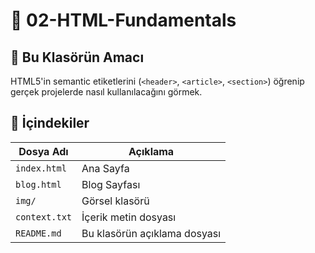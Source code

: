 # 📌 02-HTML-Fundamentals

## 🎯 **Bu Klasörün Amacı**

HTML5'in semantic etiketlerini (`<header>`, `<article>`, `<section>`) öğrenip gerçek projelerde nasıl kullanılacağını görmek.

## 📝 **İçindekiler**

| Dosya Adı     | Açıklama                     |
| ------------- | ---------------------------- |
| `index.html`  | Ana Sayfa                    |
| `blog.html`   | Blog Sayfası                 |
| `img/`        | Görsel klasörü               |
| `context.txt` | İçerik metin dosyası         |
| `README.md`   | Bu klasörün açıklama dosyası |
